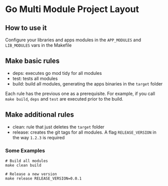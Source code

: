 # Go Multi Module Project Layout

## How to use it
Configure your libraries and apps modules in the `APP_MODULES` and `LIB_MODULES` vars in the Makefile 

## Make basic rules 
  - deps: executes go mod tidy for all modules
  - test: tests all modules
  - build: build all modules, generating the apps binaries in the `target` folder

Each rule has the previous one as a prerequisite. For example, if you call `make build`, `deps` and `test` are executed prior to the build.  

## Make additional rules
 - clean: rule that just deletes the `target` folder
 - release: creates the git tags for all modules. A flag `RELEASE_VERSION` in the way `1.2.3` is required

### Some Examples

```
# Build all modules
make clean build

# Release a new version
make release RELEASE_VERSION=0.0.1
```
